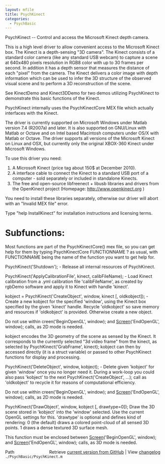 ```yaml
---
layout: mfile
title: PsychKinect
categories:
  - PsychBasic
---
```


PsychKinect \-\- Control and access the Microsoft Kinect depth camera.

This is a high level driver to allow convenient access to the Microsoft
Kinect box. The Kinect is a depth\-sensing "3D camera". The Kinect
consists of a standard color camera \(like any standard USB webcam\)
to capture a scene at 640x480 pixels resolution in RGB8 color with up to
30 frames per second. In addition it has a depth sensor that measures the
distance of each "pixel" from the camera. The Kinect delivers a color
image with depth information which can be used to infer the 3D structure
of the observed visual scene and to perform a 3D reconstruction of the
scene.

See KinectDemo and Kinect3DDemo for two demos utilizing PsychKinect to
demonstrate this basic functions of the Kinect.

PsychKinect internally uses the PsychKinectCore MEX file which actually
interfaces with the Kinect.

The driver is currently supported on Microsoft Windows under
Matlab version 7.4 \(R2007a\) and later. It is also supported on
GNU/Linux with Matlab or Octave and on Intel based Macintosh computers
under OS/X with Matlab or Octave. The driver supports all versions of
the Microsoft Kinect on Linux and OSX, but currently only the original
XBOX\-360 Kinect under Microsoft Windows.

To use this driver you need:
1. A Microsoft Kinect \(price tag about 150$ at December 2010\).
2. A interface cable to connect the Kinect to a standard USB port of a
   computer \- sold separately or included in standalone Kinects.
3. The free and open\-source libfreenect \+ libusb libraries and drivers
   from the OpenKinect project \(Homepage: http://www.openkinect.org \)

You need to install these libraries separately, otherwise our driver will
abort with an "Invalid MEX file" error.

Type "help InstallKinect" for installation instructions and licensing
terms.


# Subfunctions:

Most functions are part of the PsychKinectCore\(\) mex file, so you can get
help for them by typing PsychKinectCore FUNCTIONNAME ? as usual, with
FUNCTIONNAME being the name of the function you want to get help for.

PsychKinect\('Shutdown'\);
\- Release all internal resources of PsychKinect.


PsychKinect\('ApplyCalibrationFile', kinect, calibFileName\);
\- Load Kinect calibration from a .yml calibration file 'calibFileName', as
created by rgbDemo software and apply it to Kinect with handle 'kinect'.


kobject = PsychKinect\('CreateObject', window, kinect \[, oldkobject\]\);
\- Create a new kobject for the specified 'window', using the Kinect box
specified by the given 'kinect' handle. Recycle 'oldkobject' so save
memory and resources if 'oldkobject' is provided. Otherwise create a new
object.

Do not use within creen\('BeginOpenGL', window\); and [Screen](/docs/Screen)\('EndOpenGL',
window\); calls, as 2D mode is needed.


kobject encodes the 3D geometry of the scene as sensed by the Kinect. It
corresponds to the currently selected "3d video frame" from the kinect,
as selected by PsychKinect\('GrabFrame', kinect\);
kobject can then by accessed directly \(it is a struct variable\) or passed
to other PsychKinect functions for display and processing.

PsychKinect\('DeleteObject', window, kobject\);
\- Delete given 'kobject' for given 'window' once you no longer need it.
During a work\-loop you could also pass 'kobject' to the next
PsychKinect\('CreateObject', ...\); call as 'oldkobject' to recycle it for
reasons of computational efficiency.

Do not use within creen\('BeginOpenGL', window\); and [Screen](/docs/Screen)\('EndOpenGL',
window\); calls, as 2D mode is needed.


PsychKinect\('DrawObject', window, kobject \[, drawtype=0\]\);
Draw the 3D scene stored in 'kobject' into the 'window' selected. Use the
current OpenGL settings for this. 'drawtype' is optional and defines kind
of rendering: 0 \(the default\) draws a colored point\-cloud of all sensed
3D points. 1 draws a dense textured 3D surface mesh.

This function must be enclosed between [Screen](/docs/Screen)\('BeginOpenGL', window\);
and [Screen](/docs/Screen)\('EndOpenGL', window\); calls, as 3D mode is needed.



<div class="code_header" style="text-align:right;">
  <span style="float:left;">Path&nbsp;&nbsp;</span> <span class="counter">Retrieve <a href=
  "https://raw.github.com/Psychtoolbox-3/Psychtoolbox-3/beta/./PsychBasic/PsychKinect.m">current version from GitHub</a> | View <a href=
  "https://github.com/Psychtoolbox-3/Psychtoolbox-3/commits/beta/./PsychBasic/PsychKinect.m">changelog</a></span>
</div>
<div class="code">
  <code>./PsychBasic/PsychKinect.m</code>
</div>
